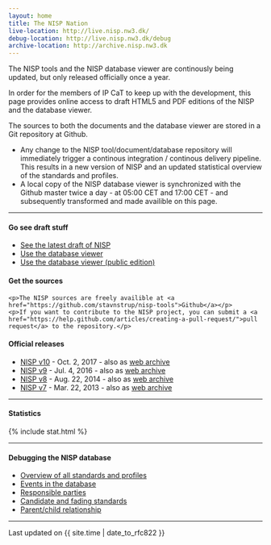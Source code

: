 ```yaml
---
layout: home
title: The NISP Nation
live-location: http://live.nisp.nw3.dk/
debug-location: http://live.nisp.nw3.dk/debug
archive-location: http://archive.nisp.nw3.dk
---
```


The NISP tools and the NISP database viewer are continously being updated, but only released officially once a year.

In order for the members of IP CaT to keep up with the development, this page provides online access to draft HTML5 and PDF editions of the NISP and the database viewer.

The sources to both the documents and the database viewer are stored in a Git repository at Github.

* Any change to the NISP tool/document/database repository will immediately trigger a continous integration / continous delivery pipeline. This results in a new version of NISP and an updated statistical overview of the standards and profiles.
* A local copy of the NISP database viewer is synchronized with the Github master twice a day - at 05:00 CET and 17:00 CET - and subsequently transformed and made availible on this page.


<hr />

<div class="link-box">

  <div class="quick-links">
    <h4>Go see draft stuff</h4>
    <ul class="daily">
      <li><a href="{{ page.live-location }}">See the latest draft of NISP</a></li>
      <li><a href="http://noswg.nw3.dk/thenispnation/dailyviewer/">Use the database viewer</a></li>
      <li><a href="http://noswg.nw3.dk/thenispnation/dailyviewer.public/">Use the database viewer (public edition)</a></li>
    </ul>

  </div>

  <div class="git-links">
    <h4>Get the sources</h4>

    <p>The NISP sources are freely availible at <a href="https://github.com/stavnstrup/nisp-tools">Github</a></p>
    <p>If you want to contribute to the NISP project, you can submit a <a href="https://help.github.com/articles/creating-a-pull-request/">pull request</a> to the repository.</p>
  </div>
</div>

<h4>Official releases</h4>
<ul>
  <li><a href="{{ page.archive-location}}/nisp-10.0/">NISP v10</a> -
  Oct. 2, 2017  - also as <a href="{{ page.archive-location}}/nisp-web-10.0-release.zip">web archive</a></li>
  <li><a href="{{ page.archive-location}}/nisp-9.0/">NISP v9</a> -
  Jul. 4, 2016 - also as <a href="{{ page.archive-location}}/nisp-web-9.0-release.zip">web archive</a></li>
  <li><a href="{{ page.archive-location}}/nisp-8.0/">NISP v8</a> -
  Aug. 22, 2014  - also as <a href="{{ page.archive-location}}/nisp-web-8.0-release.zip">web archive</a></li>
  <li><a href="{{ page.archive-location}}/nisp-7.0/">NISP v7</a> -
  Mar. 22, 2013 - also as <a href="{{ page.archive-location}}/nisp-web-7.0-release.zip">web archive</a></li>
<!--    
  <li><a href="{{ page.archive-location}}/nisp-6.0/">NISP v6</a> -
  Jan. 19, 2012 (also as <a href="{{ page.archive-location}}/nisp-web-6.0-release.zip">archive</a>)</li>
-->
</ul>


<hr/>

#### Statistics

{% include stat.html %}

<hr />

#### Debugging the NISP database

* [Overview of all standards and profiles]({{page.debug-location}}/overview.html)
* [Events in the database]({{page.debug-location}}/dates.html)
* [Responsible parties]({{page.debug-location}}/responsibleparties.html)
* [Candidate and fading standards]({{page.debug-location}}/upcoming.html)
* [Parent/child relationship]({{page.debug-location}}/family.html)

<!--
* [Overview of all standards and profiles](/debug/overview.html)
* [Events in the database](/debug/dates.html)
-->

<hr />

<div class="footer">
  <p>Last updated on {{ site.time | date_to_rfc822 }}</p>
</div>
